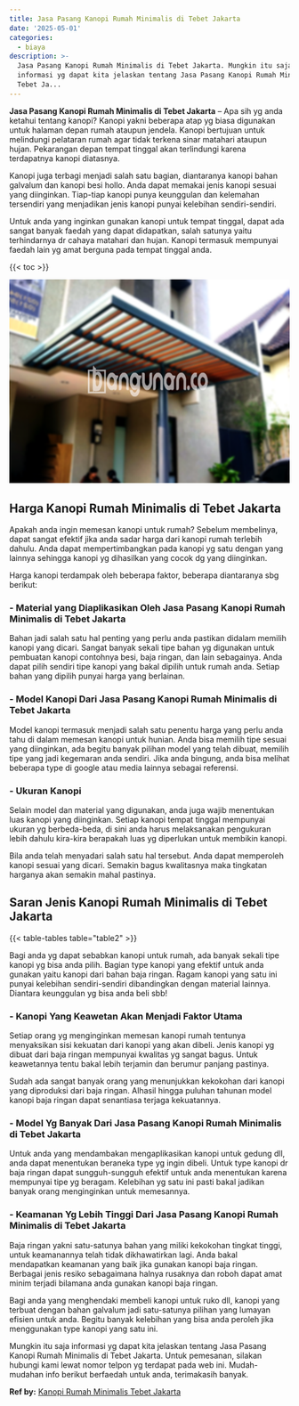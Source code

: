 ```yaml
---
title: Jasa Pasang Kanopi Rumah Minimalis di Tebet Jakarta
date: '2025-05-01'
categories:
  - biaya
description: >-
  Jasa Pasang Kanopi Rumah Minimalis di Tebet Jakarta. Mungkin itu saja
  informasi yg dapat kita jelaskan tentang Jasa Pasang Kanopi Rumah Minimalis di
  Tebet Ja...
---
```


**Jasa Pasang Kanopi Rumah Minimalis di Tebet Jakarta** – Apa sih yg anda ketahui tentang kanopi? Kanopi yakni beberapa atap yg biasa digunakan untuk halaman depan rumah ataupun jendela. Kanopi bertujuan untuk melindungi pelataran rumah agar tidak terkena sinar matahari ataupun hujan. Pekarangan depan tempat tinggal akan terlindungi karena terdapatnya kanopi diatasnya.

Kanopi juga terbagi menjadi salah satu bagian, diantaranya kanopi bahan galvalum dan kanopi besi hollo. Anda dapat memakai jenis kanopi sesuai yang diinginkan. Tiap-tiap kanopi punya keunggulan dan kelemahan tersendiri yang menjadikan jenis kanopi punyai kelebihan sendiri-sendiri.

Untuk anda yang inginkan gunakan kanopi untuk tempat tinggal, dapat ada sangat banyak faedah yang dapat didapatkan, salah satunya yaitu terhindarnya dr cahaya matahari dan hujan. Kanopi termasuk mempunyai faedah lain yg amat berguna pada tempat tinggal anda.

{{< toc >}}

![Jasa Pasang Kanopi Rumah Minimalis di Tebet Jakarta](/images/harga-kanopi-minimalis-54.png)

## Harga Kanopi Rumah Minimalis di Tebet Jakarta

Apakah anda ingin memesan kanopi untuk rumah? Sebelum membelinya, dapat sangat efektif jika anda sadar harga dari kanopi rumah terlebih dahulu. Anda dapat mempertimbangkan pada kanopi yg satu dengan yang lainnya sehingga kanopi yg dihasilkan yang cocok dg yang diinginkan.

Harga kanopi terdampak oleh beberapa faktor, beberapa diantaranya sbg berikut:

### \- Material yang Diaplikasikan Oleh Jasa Pasang Kanopi Rumah Minimalis di Tebet Jakarta

Bahan jadi salah satu hal penting yang perlu anda pastikan didalam memilih kanopi yang dicari. Sangat banyak sekali tipe bahan yg digunakan untuk pembuatan kanopi contohnya besi, baja ringan, dan lain sebagainya. Anda dapat pilih sendiri tipe kanopi yang bakal dipilih untuk rumah anda. Setiap bahan yang dipilih punyai harga yang berlainan.

### \- Model Kanopi Dari Jasa Pasang Kanopi Rumah Minimalis di Tebet Jakarta

Model kanopi termasuk menjadi salah satu penentu harga yang perlu anda tahu di dalam memesan kanopi untuk hunian. Anda bisa memilih tipe sesuai yang diinginkan, ada begitu banyak pilihan model yang telah dibuat, memilih tipe yang jadi kegemaran anda sendiri. Jika anda bingung, anda bisa melihat beberapa type di google atau media lainnya sebagai referensi.

### \- Ukuran Kanopi

Selain model dan material yang digunakan, anda juga wajib menentukan luas kanopi yang diinginkan. Setiap kanopi tempat tinggal mempunyai ukuran yg berbeda-beda, di sini anda harus melaksanakan pengukuran lebih dahulu kira-kira berapakah luas yg diperlukan untuk membikin kanopi.

Bila anda telah menyadari salah satu hal tersebut. Anda dapat memperoleh kanopi sesuai yang dicari. Semakin bagus kwalitasnya maka tingkatan harganya akan semakin mahal pastinya.

## Saran Jenis Kanopi Rumah Minimalis di Tebet Jakarta

{{< table-tables table="table2" >}}

Bagi anda yg dapat sebabkan kanopi untuk rumah, ada banyak sekali tipe kanopi yg bisa anda pilih. Bagian type kanopi yang efektif untuk anda gunakan yaitu kanopi dari bahan baja ringan. Ragam kanopi yang satu ini punyai kelebihan sendiri-sendiri dibandingkan dengan material lainnya. Diantara keunggulan yg bisa anda beli sbb!

### \- Kanopi Yang Keawetan Akan Menjadi Faktor Utama

Setiap orang yg menginginkan memesan kanopi rumah tentunya menyaksikan sisi kekuatan dari kanopi yang akan dibeli. Jenis kanopi yg dibuat dari baja ringan mempunyai kwalitas yg sangat bagus. Untuk keawetannya tentu bakal lebih terjamin dan berumur panjang pastinya.

Sudah ada sangat banyak orang yang menunjukkan kekokohan dari kanopi yang diproduksi dari baja ringan. Alhasil hingga puluhan tahunan model kanopi baja ringan dapat senantiasa terjaga kekuatannya.

### \- Model Yg Banyak Dari Jasa Pasang Kanopi Rumah Minimalis di Tebet Jakarta

Untuk anda yang mendambakan mengaplikasikan kanopi untuk gedung dll, anda dapat menentukan beraneka type yg ingin dibeli. Untuk type kanopi dr baja ringan dapat sungguh-sungguh efektif untuk anda menentukan karena mempunyai tipe yg beragam. Kelebihan yg satu ini pasti bakal jadikan banyak orang menginginkan untuk memesannya.

### \- Keamanan Yg Lebih Tinggi Dari Jasa Pasang Kanopi Rumah Minimalis di Tebet Jakarta

Baja ringan yakni satu-satunya bahan yang miliki kekokohan tingkat tinggi, untuk keamanannya telah tidak dikhawatirkan lagi. Anda bakal mendapatkan keamanan yang baik jika gunakan kanopi baja ringan. Berbagai jenis resiko sebagaimana halnya rusaknya dan roboh dapat amat minim terjadi bilamana anda gunakan kanopi baja ringan.

Bagi anda yang menghendaki membeli kanopi untuk ruko dll, kanopi yang terbuat dengan bahan galvalum jadi satu-satunya pilihan yang lumayan efisien untuk anda. Begitu banyak kelebihan yang bisa anda peroleh jika menggunakan type kanopi yang satu ini.

Mungkin itu saja informasi yg dapat kita jelaskan tentang Jasa Pasang Kanopi Rumah Minimalis di Tebet Jakarta. Untuk pemesanan, silakan hubungi kami lewat nomor telpon yg terdapat pada web ini. Mudah-mudahan info berikut berfaedah untuk anda, terimakasih banyak.

**Ref by:**  [Kanopi Rumah Minimalis Tebet Jakarta](https://id.wikipedia.org/wiki/Kanopi)

